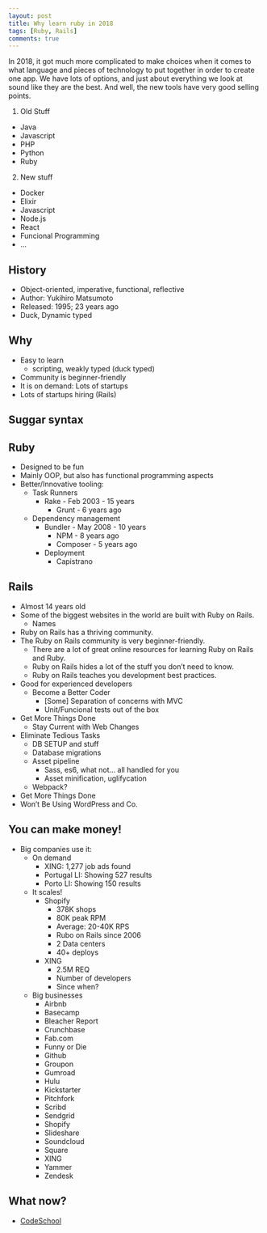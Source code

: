 ```yaml
---
layout: post
title: Why learn ruby in 2018
tags: [Ruby, Rails]
comments: true
---
```


In 2018, it got much more complicated to make choices when it comes to what
language and pieces of technology to put together in order to create one app.
We have lots of options, and just about everything we look at sound like they
are the best. And well, the new tools have very good selling points.

1. Old Stuff
  - Java
  - Javascript
  - PHP
  - Python
  - Ruby
2. New stuff
  - Docker
  - Elixir
  - Javascript
  - Node.js
  - React
  - Funcional Programming
  - ...


## History

- Object-oriented, imperative, functional, reflective
- Author: Yukihiro Matsumoto
- Released: 1995; 23 years ago
- Duck, Dynamic typed

## Why

- Easy to learn
  - scripting, weakly typed (duck typed)
- Community is beginner-friendly
- It is on demand: Lots of startups
- Lots of startups hiring (Rails)

## Suggar syntax

## Ruby

- Designed to be fun
- Mainly OOP, but also has functional programming aspects
- Better/Innovative tooling:
  - Task Runners
    - Rake - Feb 2003 - 15 years
      - Grunt - 6 years ago
  - Dependency management
    - Bundler - May 2008 - 10 years
      - NPM - 8 years ago
      - Composer - 5 years ago
    - Deployment
      - Capistrano

## Rails

- Almost 14 years old
- Some of the biggest websites in the world are built with Ruby on Rails.
  - Names
- Ruby on Rails has a thriving community.
- The Ruby on Rails community is very beginner-friendly.
  - There are a lot of great online resources for learning Ruby on Rails and Ruby.
  - Ruby on Rails hides a lot of the stuff you don’t need to know.
  - Ruby on Rails teaches you development best practices.
- Good for experienced developers
  - Become a Better Coder
    - [Some] Separation of concerns with MVC
    - Unit/Funcional tests out of the box
- Get More Things Done
  - Stay Current with Web Changes
- Eliminate Tedious Tasks
  - DB SETUP and stuff
  - Database migrations
  - Asset pipeline
    - Sass, es6, what not... all handled for you
    - Asset minification, uglifycation
  - Webpack?
- Get More Things Done
- Won’t Be Using WordPress and Co.

## You can make money!

- Big companies use it:
  - On demand
    - XING: 1,277 job ads found
    - Portugal LI: Showing 527 results
    - Porto LI: Showing 150 results
  - It scales!
    - Shopify
      - 378K shops
      - 80K peak RPM
      - Average: 20-40K RPS
      - Rubo on Rails since 2006
      - 2 Data centers
      - 40+ deploys
    - XING
      - 2.5M REQ
      - Number of developers
      - Since when?
  - Big businesses
    - Airbnb
    - Basecamp
    - Bleacher Report
    - Crunchbase
    - Fab.com
    - Funny or Die
    - Github
    - Groupon
    - Gumroad
    - Hulu
    - Kickstarter
    - Pitchfork
    - Scribd
    - Sendgrid
    - Shopify
    - Slideshare
    - Soundcloud
    - Square
    - XING
    - Yammer
    - Zendesk

## What now?

- [CodeSchool](https://www.codeschool.com/learn/ruby)
